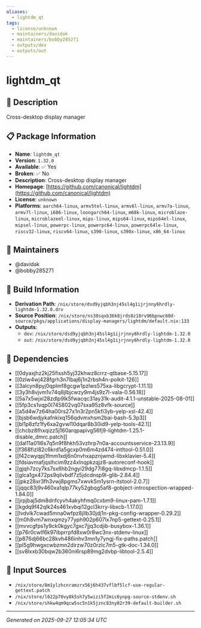 ```yaml
---
aliases:
  - lightdm_qt
tags:
  - license/unknown
  - maintainers/davidak
  - maintainers/bobby285271
  - outputs/dev
  - outputs/out
---
```


# lightdm_qt

## 📝 Description

Cross-desktop display manager

## 📋 Package Information

- **Name**: `lightdm_qt`
- **Version**: `1.32.0`
- **Available**: ✅ Yes
- **Broken**: ✅ No
- **Description**: Cross-desktop display manager
- **Homepage**: [https://github.com/canonical/lightdm](https://github.com/canonical/lightdm)
- **License**: `unknown`
- **Platforms**: `aarch64-linux`, `armv5tel-linux`, `armv6l-linux`, `armv7a-linux`, `armv7l-linux`, `i686-linux`, `loongarch64-linux`, `m68k-linux`, `microblaze-linux`, `microblazeel-linux`, `mips-linux`, `mips64-linux`, `mips64el-linux`, `mipsel-linux`, `powerpc-linux`, `powerpc64-linux`, `powerpc64le-linux`, `riscv32-linux`, `riscv64-linux`, `s390-linux`, `s390x-linux`, `x86_64-linux`
## 👥 Maintainers

- @davidak
- @bobby285271


## 🔧 Build Information

- **Derivation Path**: `/nix/store/dsd9yjqbh3nj45sl4g1ijrjnny6hrdly-lightdm-1.32.0.drv`
- **Source Position**: `/nix/store/ns30sqxb36k8jrds8z18rv96bpnwc60d-source/pkgs/applications/display-managers/lightdm/default.nix:133`
- **Outputs**:
  - `dev`:  `/nix/store/dsd9yjqbh3nj45sl4g1ijrjnny6hrdly-lightdm-1.32.0`
  - `out`:  `/nix/store/dsd9yjqbh3nj45sl4g1ijrjnny6hrdly-lightdm-1.32.0`

## 🔗 Dependencies

- [[0dyaxjhz2kj25fissh5yj32khwz8crrz-qtbase-5.15.17]]
- [[0zlw4wj428fgrh3n7lbaj6j1n2rbsh4n-polkit-126]]
- [[3alcyn8pyj0qplmf8gcgw1pzlws575xa-libgcrypt-1.11.1]]
- [[3y3h8vjvm1v74q8jlbjcwzy9m4js9z7l-vala-0.56.18]]
- [[5a7x5wjxi28zdlp9lk5fwacqc31ay31k-audit-4.1.1-unstable-2025-08-01]]
- [[5fp3cs1vqp0l745802vq07sxa95z8vfk-source]]
- [[a5d4w7z64ha00rs27x1n3r2pn5kfi3yb-yelp-xsl-42.4]]
- [[bjsb6wdjykafnkixq156qdvmxhsm2bai-bash-5.3p3]]
- [[bl1p8zfz1fy6xa2gvwl10dqar8b30id9-yelp-tools-42.1]]
- [[chcbz8fhxqizz5j160arqpapivg56fj9-lightdm-1.25.1-disable_dmrc.patch]]
- [[dal11a01l6s7q5n9f8hkh53vzhrp7n0a-accountsservice-23.13.9]]
- [[f368fizl82c6krd1a5gcxp0m6m4zd474-intltool-0.51.0]]
- [[f42cwyqpj1fmm1xdj6n0nvhxapznjwmd-libxklavier-5.4]]
- [[fdsiavmafjqslhcim9zz4xlnqpkzqjz8-autoreconf-hook]]
- [[gjqh7zcy7ks7sx6hb2ngyi29dg77i8gq-libxdmcp-1.1.5]]
- [[glca1gx472ps9qlivbdf7z5jdcdnsp9l-glib-2.84.4]]
- [[jpkz28xr3fh3vwj8pgms7xwvk5m1ysrn-itstool-2.0.7]]
- [[jqqc83j9v460xa1qlp77ky52gbqg5af8-gobject-introspection-wrapped-1.84.0]]
- [[jrpjbaj5dm8dnfcyvh4akyhfmq0cxbm9-linux-pam-1.7.1]]
- [[kgdq9f42qlk24s461xvbqi12gcl3krry-libxcb-1.17.0]]
- [[lvdvlk7cwad5mna0wfpz8jllb30jdj1n-pkg-config-wrapper-0.29.2]]
- [[m0h8vm7wnxqmzy77yph902p607lx7np5-gettext-0.25.1]]
- [[mvvcgfps1y9ck0kgyc7gxc7jjq3cdjib-busybox-1.36.1]]
- [[p76r0cwlf6k97ibprrpfd8xw0r8wc3nx-stdenv-linux]]
- [[p876dj66bc28kvh486inhv3mn1y7yngj-fix-paths.patch]]
- [[pl5g9hwgxcwbzmn2dirzw70z0rzlc7m5-gtk-doc-1.34.0]]
- [[sv8lxxb30bqw2b360ni6rsp89mg2dvbp-libtool-2.5.4]]

## 📁 Input Sources

- `/nix/store/8m1ylzhcnramzrx56j6h437vflbf5lcf-use-regular-gettext.patch`
- `/nix/store/l622p70vy8k5sh7y5wizi5f2mic6ynpg-source-stdenv.sh`
- `/nix/store/shkw4qm9qcw5sc5n1k5jznc83ny02r39-default-builder.sh`

---
*Generated on 2025-09-27 12:05:34 UTC*
